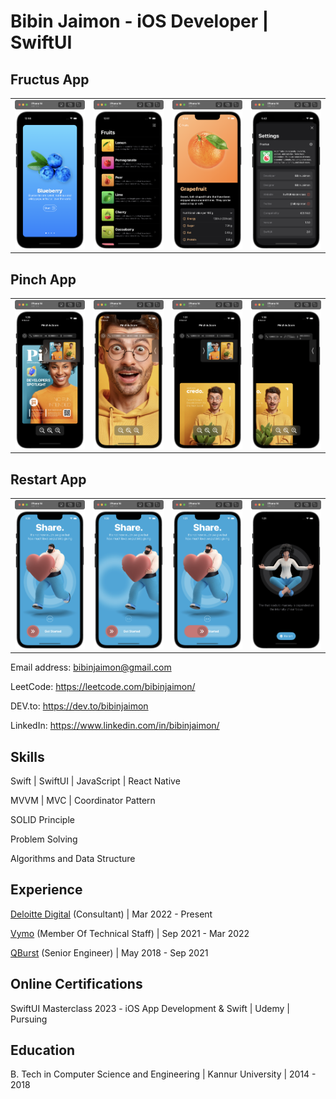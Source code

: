 # Bibin Jaimon - iOS Developer | SwiftUI


## Fructus App

<table>
<td width="25%">
<img src="fructus-app/1.png"></img>
</td>
<td width="25%">
<img src="fructus-app/2.png"></img>
</td>
<td width="25%">
<img src="fructus-app/3.png"></img>
</td>
<td width="25%">
<img src="fructus-app/4.png"></img>
</td>
</tr>
</table>

## Pinch App

<table>
<td width="25%">
<img src="pinch-app/1.png"></img>
</td>
<td width="25%">
<img src="pinch-app/2.png"></img>
</td>
<td width="25%">
<img src="pinch-app/3.png"></img>
</td>
<td width="25%">
<img src="pinch-app/4.png"></img>
</td>
</tr>
</table>


## Restart App

<table>
<td width="25%">
<img src="restart-app/1.png"></img>
</td>
<td width="25%">
<img src="restart-app/2.png"></img>
</td>
<td width="25%">
<img src="restart-app/3.png"></img>
</td>
<td width="25%">
<img src="restart-app/4.png"></img>
</td>
</tr>
</table>

Email address: bibinjaimon@gmail.com 

LeetCode: https://leetcode.com/bibinjaimon/

DEV.to: https://dev.to/bibinjaimon

LinkedIn: https://www.linkedin.com/in/bibinjaimon/


## Skills

Swift | SwiftUI | JavaScript | React Native

MVVM | MVC | Coordinator Pattern

SOLID Principle

Problem Solving

Algorithms and Data Structure


## Experience

 [Deloitte Digital](https://www2.deloitte.com/us/en.html) (Consultant) | Mar 2022 - Present

 [Vymo](https://vymo.com/) (Member Of Technical Staff) | Sep 2021 - Mar 2022

 [QBurst](https://www.qburst.com/) (Senior Engineer) | May 2018 - Sep 2021

## Online Certifications

SwiftUI Masterclass 2023 - iOS App Development & Swift | Udemy | Pursuing

## Education

B. Tech in Computer Science and Engineering | Kannur University | 2014 - 2018
